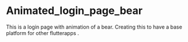 # Animated_login_page_bear
This is a login page with animation of a bear. Creating this to have a base platform for other flutterapps .

